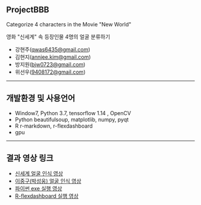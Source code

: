 ## ProjectBBB
Categorize 4 characters in the Movie "New World"

영화 "신세계" 속 등장인물 4명의 얼굴 분류하기

- 강현주(qwas6435@gmail.com)
- 김현지(annjee.kim@gmail.com)
- 방지원(bjw0723@gmail.com)
- 위선우(9408172@gmail.com)

 ---
 
## 개발환경 및 사용언어 
- Window7, Python 3.7, tensorflow 1.14 , OpenCV
- Python beautifulsoup, matplotlib, numpy, pyqt
- R r-markdown, r-flexdashboard
- gpu

---

## 결과 영상 링크
- [신세계 얼굴 인식 영상](https://www.youtube.com/watch?v=fQkOxxWkw6Q&t=4s)
- [이중구(박성웅) 얼굴 인식 영상](https://www.youtube.com/watch?v=dOoFULN9N6w)
- [파이썬 exe 실행 영상](https://www.youtube.com/watch?v=yEPYEBJnF5s)
- [R-flexdashboard 실행 영상](https://www.youtube.com/watch?v=pOuHzCq-KIM)
